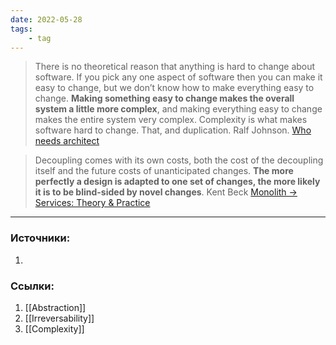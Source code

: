 ```yaml
---
date: 2022-05-28
tags:
    - tag
---
```


> There is no theoretical reason that anything is hard to change about software. If you pick any one aspect of software then you can make it easy to change, but we don’t know how to make everything easy to change. **Making something easy to change makes the overall system a little more complex**, and making everything easy to change makes the entire system very complex. Complexity is what makes software hard to change. That, and duplication. Ralf Johnson. [Who needs architect](https://martinfowler.com/ieeeSoftware/whoNeedsArchitect.pdf)

> Decoupling comes with its own costs, both the cost of the decoupling itself and the future costs of unanticipated changes. **The more perfectly a design is adapted to one set of changes, the more likely it is to be blind-sided by novel changes**. Kent Beck [Monolith -> Services: Theory & Practice](https://medium.com/@kentbeck_7670/monolith-services-theory-practice-617e4546a879)

---

### Источники:
1. 

### Ссылки:
1. [[Abstraction]]
1. [[Irreversability]]
1. [[Complexity]]